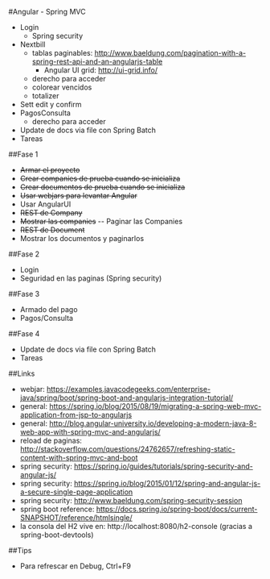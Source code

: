 #Angular - Spring MVC


- Login
  - Spring security
- Nextbill
  - tablas paginables: http://www.baeldung.com/pagination-with-a-spring-rest-api-and-an-angularjs-table
    - Angular UI grid: http://ui-grid.info/
  - derecho para acceder
  - colorear vencidos
  - totalizer
- Sett edit y confirm
- PagosConsulta
  - derecho para acceder
- Update de docs via file con Spring Batch
- Tareas

##Fase 1
-  ~~Armar el proyecto~~
- ~~Crear companies de prueba cuando se inicializa~~
- ~~Crear documentos de prueba cuando se inicializa~~
- ~~Usar webjars para levantar Angular~~
- Usar AngularUI
- ~~REST de Company~~
- ~~Mostrar las companies~~
-- Paginar las Companies
- ~~REST de Document~~
- Mostrar los documentos y paginarlos

##Fase 2
- Login
- Seguridad en las paginas (Spring security)

##Fase 3
- Armado del pago 
- Pagos/Consulta

##Fase 4
- Update de docs via file con Spring Batch
- Tareas


##Links
- webjar: https://examples.javacodegeeks.com/enterprise-java/spring/boot/spring-boot-and-angularjs-integration-tutorial/
- general: https://spring.io/blog/2015/08/19/migrating-a-spring-web-mvc-application-from-jsp-to-angularjs
- general: http://blog.angular-university.io/developing-a-modern-java-8-web-app-with-spring-mvc-and-angularjs/
- reload de paginas: http://stackoverflow.com/questions/24762657/refreshing-static-content-with-spring-mvc-and-boot
- spring security: https://spring.io/guides/tutorials/spring-security-and-angular-js/
- spring security: https://spring.io/blog/2015/01/12/spring-and-angular-js-a-secure-single-page-application
- spring security: http://www.baeldung.com/spring-security-session
- spring boot reference: https://docs.spring.io/spring-boot/docs/current-SNAPSHOT/reference/htmlsingle/
- la consola del H2 vive en: http://localhost:8080/h2-console  (gracias a spring-boot-devtools)

##Tips
- Para refrescar en Debug, Ctrl+F9